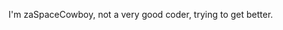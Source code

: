 I'm zaSpaceCowboy, not a very good coder, trying to get better. 

<!---
zaSpaceCowboy/zaSpaceCowboy is a ✨ special ✨ repository because its `README.md` (this file) appears on your GitHub profile.
You can click the Preview link to take a look at your changes.
--->

